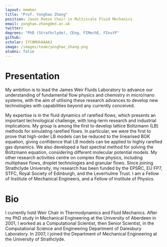 ```yaml
---
layout: member
title: "Prof. Yonghao Zhang"
position: Jason Reese Chair in Multiscale Fluid Mechanics
email: yonghao.zhang@ed.ac.uk
twitter: 
degrees: "PhD (Strathclyde), CEng, FIMechE, FInstP"
github: 
scholar: IfC0MUkAAAAJ
image: /images/team/yonghao_zhang.png
alumni: false
---
```


# Presentation
My ambition is to lead the James Weir Fluids Laboratory to advance our understanding of fundamental flow physics and chemistry in micro/nano systems, with the aim of utilising these research advances to develop new technologies with capabilities beyond any currently conceived. 
 

My expertise is in the fluid dynamics of rarefied flows, which presents an important technological challenge, with long-term research and industrial implications. My group is among the first to develop lattice Boltzmann (LB) methods for simulating rarefied flows. In particular, we were the first to prove that high-order LB models can be reduced to the linearised BGK equation, giving confidence that LB models can be applied to highly rarefied gas dynamics. We also developed a fast spectral method for solving the Boltzmann equation, considering different molecular potential models. My other research activities centre on complex flow physics, including multiphase flows, droplet technologies and granular flows. Since joining Strathclyde University, my research has been funded by the EPSRC, EU FP7, STFC, Royal Society of Edinburgh, and the Leverhulme Trust. I am a Fellow of Institute of Mechanical Engineers, and a Fellow of Institute of Physics.

# Bio
I currently hold Weir Chair in Thermodynamics and Fluid Mechanics. After my PhD study in Mechanical Engineering at the University of Aberdeen in 2001, I worked as a Computational Scientist, then Senior Scientist, in the Computational Science and Engineering Department of Daresbury Laboratory. In 2007, I joined the Department of Mechanical Engineering at the University of Strathclyde.
